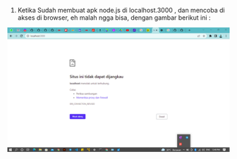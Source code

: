 1. Ketika Sudah membuat apk node.js di localhost.3000 , dan mencoba di akses di browser, eh malah ngga bisa, dengan gambar berikut ini :

![Img 1](assets/1.png)
